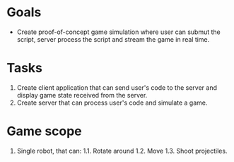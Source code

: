 # Goals
* Create proof-of-concept game simulation where user can submut the script, server process the script and stream the game in real time.

# Tasks
1. Create client application that can send user's code to the server and display game state received from the server.
2. Create server that can process user's code and simulate a game.

# Game scope
1. Single robot, that can:
	1.1. Rotate around
	1.2. Move
	1.3. Shoot projectiles.

